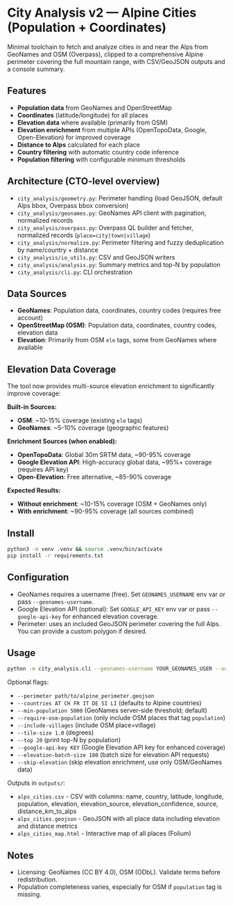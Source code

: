 # City Analysis v2 — Alpine Cities (Population + Coordinates)

Minimal toolchain to fetch and analyze cities in and near the Alps from GeoNames and OSM (Overpass), clipped to a comprehensive Alpine perimeter covering the full mountain range, with CSV/GeoJSON outputs and a console summary.

## Features
- **Population data** from GeoNames and OpenStreetMap
- **Coordinates** (latitude/longitude) for all places
- **Elevation data** where available (primarily from OSM)
- **Elevation enrichment** from multiple APIs (OpenTopoData, Google, Open-Elevation) for improved coverage
- **Distance to Alps** calculated for each place
- **Country filtering** with automatic country code inference
- **Population filtering** with configurable minimum thresholds

## Architecture (CTO-level overview)
- `city_analysis/geometry.py`: Perimeter handling (load GeoJSON, default Alps bbox, Overpass bbox conversion)
- `city_analysis/geonames.py`: GeoNames API client with pagination, normalized records
- `city_analysis/overpass.py`: Overpass QL builder and fetcher, normalized records (`place=city|town|village`)
- `city_analysis/normalize.py`: Perimeter filtering and fuzzy deduplication by name/country + distance
- `city_analysis/io_utils.py`: CSV and GeoJSON writers
- `city_analysis/analysis.py`: Summary metrics and top-N by population
- `city_analysis/cli.py`: CLI orchestration

## Data Sources
- **GeoNames**: Population data, coordinates, country codes (requires free account)
- **OpenStreetMap (OSM)**: Population data, coordinates, country codes, elevation data
- **Elevation**: Primarily from OSM `ele` tags, some from GeoNames where available

## Elevation Data Coverage
The tool now provides multi-source elevation enrichment to significantly improve coverage:

**Built-in Sources:**
- **OSM**: ~10-15% coverage (existing `ele` tags)
- **GeoNames**: ~5-10% coverage (geographic features)

**Enrichment Sources (when enabled):**
- **OpenTopoData**: Global 30m SRTM data, ~90-95% coverage
- **Google Elevation API**: High-accuracy global data, ~95%+ coverage (requires API key)
- **Open-Elevation**: Free alternative, ~85-90% coverage

**Expected Results:**
- **Without enrichment**: ~10-15% coverage (OSM + GeoNames only)
- **With enrichment**: ~90-95% coverage (all sources combined)

## Install
```bash
python3 -m venv .venv && source .venv/bin/activate
pip install -r requirements.txt
```

## Configuration
- GeoNames requires a username (free). Set `GEONAMES_USERNAME` env var or pass `--geonames-username`.
- Google Elevation API (optional): Set `GOOGLE_API_KEY` env var or pass `--google-api-key` for enhanced elevation coverage.
- Perimeter: uses an included GeoJSON perimeter covering the full Alps. You can provide a custom polygon if desired.

## Usage
```bash
python -m city_analysis.cli --geonames-username YOUR_GEONAMES_USER --out-dir outputs
```
Optional flags:
- `--perimeter path/to/alpine_perimeter.geojson`
- `--countries AT CH FR IT DE SI LI` (defaults to Alpine countries)
- `--min-population 5000` (GeoNames server-side threshold; default)
- `--require-osm-population` (only include OSM places that tag `population`)
- `--include-villages` (include OSM place=village)
- `--tile-size 1.0` (degrees)
- `--top 20` (print top-N by population)
- `--google-api-key KEY` (Google Elevation API key for enhanced coverage)
- `--elevation-batch-size 100` (batch size for elevation API requests)
- `--skip-elevation` (skip elevation enrichment, use only OSM/GeoNames data)

Outputs in `outputs/`:
- `alps_cities.csv` - CSV with columns: name, country, latitude, longitude, population, elevation, elevation_source, elevation_confidence, source, distance_km_to_alps
- `alps_cities.geojson` - GeoJSON with all place data including elevation and distance metrics
- `alps_cities_map.html` - Interactive map of all places (Folium)

## Notes
- Licensing: GeoNames (CC BY 4.0), OSM (ODbL). Validate terms before redistribution.
- Population completeness varies, especially for OSM if `population` tag is missing.